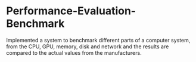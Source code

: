 # Performance-Evaluation-Benchmark
Implemented a system to benchmark different parts of a computer system, from the CPU, GPU, memory, disk and network and the results are compared to the actual values from the manufacturers.
